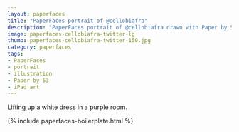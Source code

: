 ```yaml
---
layout: paperfaces
title: "PaperFaces portrait of @cellobiafra"
description: "PaperFaces portrait of @cellobiafra drawn with Paper by 53 on an iPad."
image: paperfaces-cellobiafra-twitter-lg
thumb: paperfaces-cellobiafra-twitter-150.jpg
category: paperfaces
tags: 
- PaperFaces
- portrait
- illustration
- Paper by 53
- iPad art
---
```


Lifting up a white dress in a purple room.

{% include paperfaces-boilerplate.html %}